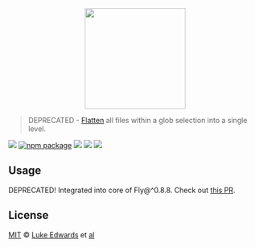 <div align="center">
  <a href="http://github.com/flyjs/fly">
    <img width=200px  src="https://cloud.githubusercontent.com/assets/8317250/8733685/0be81080-2c40-11e5-98d2-c634f076ccd7.png">
  </a>
</div>

> DEPRECATED - [Flatten](https://github.com/lukeed/fly-flatten) all files within a glob selection into a single level.

[![][fly-badge]][fly]
[![npm package][npm-ver-link]][releases]
[![][dl-badge]][npm-pkg-link]
[![][travis-badge]][travis-link]
[![][mit-badge]][mit]

## Usage
DEPRECATED! Integrated into core of Fly@^0.8.8. Check out [this PR](https://github.com/bucaran/fly/pull/135).

## License

[MIT][mit] © [Luke Edwards][author] et [al][contributors]


[mit]:          http://opensource.org/licenses/MIT
[author]:       https://lukeed.com
[contributors]: https://github.com/lukeed/fly-flatten/graphs/contributors
[releases]:     https://github.com/lukeed/fly-flatten/releases
[fly]:          https://www.github.com/flyjs/fly
[fly-badge]:    https://img.shields.io/badge/fly-JS-05B3E1.svg?style=flat-square
[mit-badge]:    https://img.shields.io/badge/license-MIT-444444.svg?style=flat-square
[npm-pkg-link]: https://www.npmjs.org/package/fly-flatten
[npm-ver-link]: https://img.shields.io/npm/v/fly-flatten.svg?style=flat-square
[dl-badge]:     http://img.shields.io/npm/dm/fly-flatten.svg?style=flat-square
[travis-link]:  https://travis-ci.org/lukeed/fly-flatten
[travis-badge]: http://img.shields.io/travis/lukeed/fly-flatten.svg?style=flat-square
